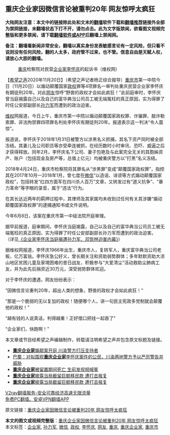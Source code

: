  <h2>重庆企业家因微信言论被重判20年 网友惊呼太疯狂</h2> <p class="notice"><b>大陆网友注意：本文中的链接除此处和文末的<a href="https://github.com/bannedbook/fanqiang" >翻墙</a>软件下载和<a href="https://github.com/killgcd/justmysocks/blob/master/README.md">翻墙推荐</a>链接外全部为禁网链接，未翻墙状态下打不开，请勿点击。此为文字版禁闻，欲看图文视频完整版和更多禁闻，请下载<a href="https://github.com/bannedbook/fanqiang">翻墙软件或APP</a>后翻墙上禁闻网。</p><p>备注：翻墙看新闻非常安全，翻墙以真实身份发表敏感言论有一定风险，但只看不说则没有任何风险，翻的人太多，政府管不过来，也不管。信息自由是天赋人权，请放心大胆的翻墙。</b></p>  <div class="entry"> <figure><figcaption><a href="https://www.bannedbook.org/bnews/tag/%e9%87%8d%e5%ba%86/" class="st_tag internal_tag" rel="tag" title="标签 重庆 下的日志">重庆</a>检察院对民营<a href="https://www.bannedbook.org/bnews/tag/%e4%bc%81%e4%b8%9a%e5%ae%b6/" class="st_tag internal_tag" rel="tag" title="标签 企业家 下的日志">企业家</a><a href="https://www.bannedbook.org/bnews/tag/%E6%9D%8E%E6%80%80%E5%BA%86/" class="st_tag internal_tag" rel="tag" title="标签 李怀庆 下的日志">李怀庆</a>的起诉书（维权网）</figcaption></figure> <p>【<span class='wp_keywordlink_affiliate'><a href="https://www.soundofhope.org" title="希望之声" target="_blank">希望之声</a></span>2020年11月20日】（希望之声记者杨正综合报导）<a href="https://www.bannedbook.org/bnews/tag/%E9%87%8D%E5%BA%86%E5%B8%82/" class="st_tag internal_tag" rel="tag" title="标签 重庆市 下的日志">重庆市</a>第一中院今日（11月20日）以煽动颠覆国家<a href="https://www.bannedbook.org/bnews/tag/%e6%94%bf%e6%9d%83/" class="st_tag internal_tag" rel="tag" title="标签 政权 下的日志">政权</a>罪等4项罪名一审判处重庆民营企业家李怀庆有期徒刑20年。对此<a href="https://www.bannedbook.org/bnews/tag/%e7%bd%91%e5%8f%8b/" class="st_tag internal_tag" rel="tag" title="标签 网友 下的日志">网友</a>惊呼“野兽的政权才会如此疯狂！”此前庭审时，李怀庆曾当庭揭露自己以及自己的富华典当公司员工被无端冤枉的真正原因，实为得罪了时任公安部副部长<a href="https://www.bannedbook.org/bnews/tag/%E5%AD%99%E5%8A%9B%E5%86%9B/" class="st_tag internal_tag" rel="tag" title="标签 孙力军 下的日志">孙力军</a>而遭到的政治迫害。</p> <p><span class='wp_keywordlink_affiliate'><a href="https://www.bannedbook.org/bnews/weiquan/" title="维权" target="_blank">维权</a></span>网报道，今日上午，重庆市第一中院以煽动颠覆国家政权罪、诈骗罪、敲诈勒索罪、非法拘禁罪四项罪名判处李怀庆有期徒刑20年。报道表示这一判决“令人震惊”。</p> <p>报道说，李怀庆于2018年1月31日被警方以涉黑名义抓捕，其名下资产同时被全部冻结。其妻儿及公司职员等亦受牵连被抓，在经历数时小时审讯、恐吓、威逼之后才获得释放。同年2月，李怀庆名下公司、妻子包艳及与此案完全无关的其胞姊资产、账户（包括现金及房产等，总值上亿元）均被重庆警方以“打黑”名义冻结。</p> <p>2018年4月24日，重庆市检察院将其罪名从“涉黑罪”变成“颠覆国家政权罪”，指控其在2017年10月—2018年1月，曾七度在<a href="https://www.bannedbook.org/bnews/tag/%e5%be%ae%e4%bf%a1/" class="st_tag internal_tag" rel="tag" title="标签 微信 下的日志">微信</a>“以造谣、诽谤等方式煽动颠覆国家政权”，包括转发“红四方面军在四川杀人百万”文章，又转发过有“道义抗争”、“暴力革命”等字眼的录音，属于“违法”行为。</p> <p>在其长达近两年的羁押过程中，其律师及其家属均未收到过任何有关其涉嫌“煽动颠覆国家政权罪”的逮捕通知书或文件说明。</p>  <p>今年6月8日，该案在重庆市第一中级法院开庭审理。</p> <p>据早前报道，庭审期间，李怀庆当庭揭露，自己以及自己的富华典当公司员工被无端冤枉的真正原因，实为得罪了时任公安部副部长孙力军而遭到的政治迫害。 （详见<a href="https://www.soundofhope.org/post/391324">《企业家李怀庆当庭揭遭孙力军、邓恢林迫害内幕》</a>）</p> <p>据维权网报道，李怀庆1966年出生，重庆市人，复转军人，重庆富华典当公司老板，亿万富翁。李怀庆急公好义，曾长期关注和资助弱势群体；多年默默资助大凉山地区贫困儿童及家境困难的昔日战友，积极参与“大爱清尘”活动救助尘肺病工友，并为此先后捐资近30万元，深受弱势群体欢迎。</p> <p>对于李怀庆的遭遇，网友纷纷表示：</p> <p>“因微信言论重判20年，超出人类的想象，野兽的政权才会如此疯狂！”</p>  <p>“那是一个脆弱的无以复加的政权！随便哪个人，讲一句民主宪政多党制就会颠覆他的政权！”</p> <p>“越有钱的人说真话，判得越重！正好借口把钱一起吞了”</p> <p>“企业家们，快跑啊！”</p> <p>本文章或节目经希望之声编辑制作，转载请注明希望之声并包含原文标题及链接。</p> <ul class='op-related-articles' title='相关阅读'> <li><a href='https://www.bannedbook.org/bnews/headline/20200609/1341856.html' target='_blank'><b>重庆企业家</b>煽颠案开庭 川渝警方打压支持者</a></li> <li><a href='https://www.bannedbook.org/bnews/weiquan/20200608/1341476.html' target='_blank'>巴蜀&#65306;对拟围观<b>重庆企业家</b>李怀庆案件的公民&#65292;川渝两地警方予以严厉警告并威胁</a></li> <li><a href='https://www.bannedbook.org/bnews/cbnews/20190828/1182036.html' target='_blank'><b>重庆企业家</b>被留置期间死亡 生前发视频喊冤</a></li> <li><a href='https://www.bannedbook.org/bnews/cnnews/20170412/744272.html' target='_blank'><b>重庆企业家</b>披露当局截留巨额移民款 遭打击报复</a></li> <li><a href='https://www.bannedbook.org/bnews/headline/20170412/744158.html' target='_blank'><b>重庆企业家</b>披露当局截留巨额移民款  遭打击报复</a></li> </ul> <p class="texttj"> <a href="https://www.bannedbook.org/forum23/topic22702.html" target="_blank">V2ray翻墙服务-安全可靠经济高速无限流量</a><br/> <a href="https://github.com/bannedbook/fanqiang/wiki/%E7%A6%81%E9%97%BB%E7%BD%91%E5%AE%89%E5%8D%93%E7%BF%BB%E5%A2%99%E6%96%B0%E9%97%BBAPP" target="_blank">免费PC翻墙、安卓VPN翻墙APP</a></p><p>原文链接：<a class="src_link"  href="https://www.soundofhope.org/post/444976" target="_blank">重庆企业家因微信言论被重判20年 网友惊呼太疯狂</a></p> <a name='sharetosocial'></a>       <div><b>本文的图文或视频完整版</b>：<a href='https://www.bannedbook.org/bnews/comments/20201120/1434216.html'>重庆企业家因微信言论被重判20年 网友惊呼太疯狂</a></div>  </div><!--END ENTRY--> <div class="postfooter"> <div>本文标签：<a href="https://www.bannedbook.org/bnews/tag/%e4%bc%81%e4%b8%9a%e5%ae%b6/" rel="tag">企业家</a>, <a href="https://www.bannedbook.org/bnews/tag/%E5%AD%99%E5%8A%9B%E5%86%9B/" rel="tag">孙力军</a>, <a href="https://www.bannedbook.org/bnews/tag/%e5%be%ae%e4%bf%a1/" rel="tag">微信</a>, <a href="https://www.bannedbook.org/bnews/tag/%e6%94%bf%e6%9d%83/" rel="tag">政权</a>, <a href="https://www.bannedbook.org/bnews/tag/%E6%9D%8E%E6%80%80%E5%BA%86/" rel="tag">李怀庆</a>, <a href="https://www.bannedbook.org/bnews/tag/%e7%bd%91%e5%8f%8b/" rel="tag">网友</a>, <a href="https://www.bannedbook.org/bnews/tag/%e9%87%8d%e5%ba%86/" rel="tag">重庆</a>, <a href="https://www.bannedbook.org/bnews/tag/%E9%87%8D%E5%BA%86%E4%BC%81%E4%B8%9A%E5%AE%B6/" rel="tag">重庆企业家</a>, <a href="https://www.bannedbook.org/bnews/tag/%E9%87%8D%E5%BA%86%E5%B8%82/" rel="tag">重庆市</a></div>  </div><!--END POSTFOOTER--> 